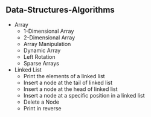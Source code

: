 ## Data-Structures-Algorithms
* Array
  * 1-Dimensional Array
  * 2-Dimensional Array
  * Array Manipulation
  * Dynamic Array
  * Left Rotation
  * Sparse Arrays
* Linked List
  * Print the elements of a linked list
  * Insert a node at the tail of linked list
  * Insert a node at the head of linked list
  * Insert a node at a specific position in a linked list
  * Delete a Node
  * Print in reverse
